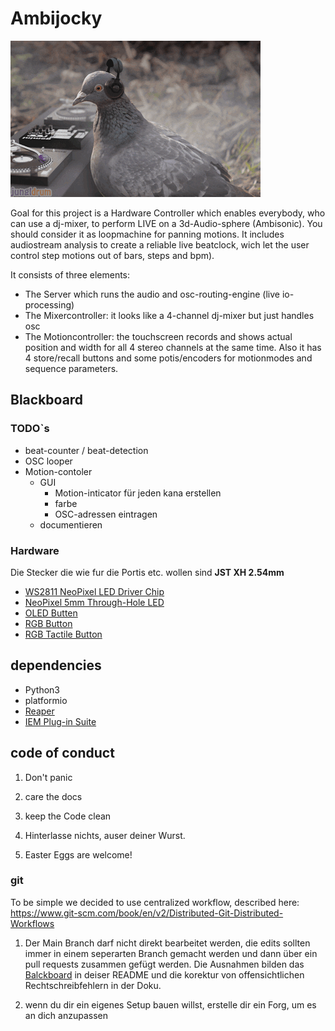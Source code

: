 # Ambijocky

![first ambijocky](doc/pix/gif1.gif)

Goal for this project is a Hardware Controller which enables everybody, who can use a dj-mixer, to perform
LIVE on a 3d-Audio-sphere (Ambisonic). You should consider it as loopmachine for panning motions. It
includes audiostream analysis to create a reliable live beatclock, wich let the user control step motions
out of bars, steps and bpm).

It consists of three elements:

- The Server which runs the audio and osc-routing-engine (live io-processing)
- The Mixercontroller: it looks like a 4-channel dj-mixer but just handles osc
- The Motioncontroller: the touchscreen records and shows actual position and width for all 4 stereo
  channels at the same time. Also it has 4 store/recall buttons and some potis/encoders for motionmodes
  and sequence parameters.

## Blackboard

### TODO`s

- beat-counter / beat-detection
- OSC looper
- Motion-contoler
  - GUI
    - Motion-inticator für jeden kana erstellen
    - farbe
    - OSC-adressen eintragen
  - documentieren

### Hardware

Die Stecker die wie fur die Portis etc. wollen sind **JST XH 2.54mm**

- [WS2811 NeoPixel LED Driver Chip](https://www.adafruit.com/product/1378)
- [NeoPixel 5mm Through-Hole LED](https://www.adafruit.com/product/1938)
- [OLED Butten](https://www.alibaba.com/product-detail/Lakeview-DSP-OLED-LCD-Display-Screen_60759925392.html?spm=a2700.details.deiletai6.3.74dd7a76xJLr4l)
- [RGB Button](https://www.alibaba.com/product-detail/Lakeview-RGB-Full-Color-Momentary-Illuminated_60769825493.html?bypass=true)
- [RGB Tactile Button](https://www.alibaba.com/product-detail/Lakeview-TL3-RGB-Momentary-LED-Super_60769192488.html?spm=a2700.details.deiletai6.6.5a067a76Q1eRKz&bypass=true)

## dependencies

- Python3
- platformio
- [Reaper](https://www.reaper.fm/)
- [IEM Plug-in Suite](https://plugins.iem.at/)

## code of conduct

1. Don't panic

2. care the docs

3. keep the Code clean

4. Hinterlasse nichts, auser deiner Wurst.

5. Easter Eggs are welcome!

### git

To be simple we decided to use centralized workflow, described here:
https://www.git-scm.com/book/en/v2/Distributed-Git-Distributed-Workflows

1. Der Main Branch darf nicht direkt bearbeitet werden, die edits sollten immer in einem seperarten Branch gemacht werden und dann über ein pull requests zusammen gefügt werden. Die Ausnahmen bilden das [Balckboard](#Balckboard) in deiser README und die korektur von offensichtlichen Rechtschreibfehlern in der Doku.

2. wenn du dir ein eigenes Setup bauen willst, erstelle dir ein Forg, um es an dich anzupassen
